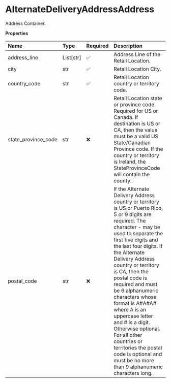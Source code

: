 # AlternateDeliveryAddressAddress

Address Container.

**Properties**

| Name                | Type      | Required | Description                                                                                                                                                                                                                                                                                                                                                                                                                                                                                                                                                   |
| :------------------ | :-------- | :------- | :------------------------------------------------------------------------------------------------------------------------------------------------------------------------------------------------------------------------------------------------------------------------------------------------------------------------------------------------------------------------------------------------------------------------------------------------------------------------------------------------------------------------------------------------------------ |
| address_line        | List[str] | ✅       | Address Line of the Retail Location.                                                                                                                                                                                                                                                                                                                                                                                                                                                                                                                          |
| city                | str       | ✅       | Retail Location City.                                                                                                                                                                                                                                                                                                                                                                                                                                                                                                                                         |
| country_code        | str       | ✅       | Retail Location country or territory code.                                                                                                                                                                                                                                                                                                                                                                                                                                                                                                                    |
| state_province_code | str       | ❌       | Retail Location state or province code. Required for US or Canada. If destination is US or CA, then the value must be a valid US State/Canadian Province code. If the country or territory is Ireland, the StateProvinceCode will contain the county.                                                                                                                                                                                                                                                                                                         |
| postal_code         | str       | ❌       | If the Alternate Delivery Address country or territory is US or Puerto Rico, 5 or 9 digits are required. The character - may be used to separate the first five digits and the last four digits. If the Alternate Delivery Address country or territory is CA, then the postal code is required and must be 6 alphanumeric characters whose format is A#A#A# where A is an uppercase letter and # is a digit. Otherwise optional. For all other countries or territories the postal code is optional and must be no more than 9 alphanumeric characters long. |

<!-- This file was generated by liblab | https://liblab.com/ -->
